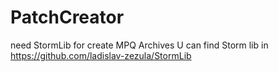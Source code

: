 # PatchCreator
 
 
need StormLib for create MPQ Archives
U can find Storm lib in https://github.com/ladislav-zezula/StormLib
